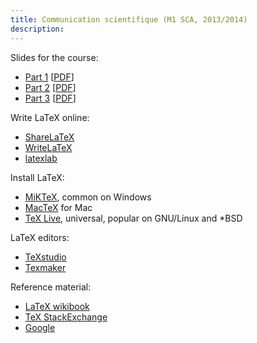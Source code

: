```yaml
---
title: Communication scientifique (M1 SCA, 2013/2014)
description:
---
```


Slides for the course:

  * [Part 1](https://www.writelatex.com/blog/7-free-online-introduction-to-latex-course-part-1) [[PDF](https://www.filepicker.io/api/file/XTtTeDFQpS3VGNJhAUYi)]
  * [Part 2](https://www.writelatex.com/blog/9-free-online-introduction-to-latex-course-part-2) [[PDF](https://www.filepicker.io/api/file/fErgbgoIRxyXzG3rvsIW)]
  * [Part 3](https://www.writelatex.com/blog/18) [[PDF](https://www.filepicker.io/api/file/vvamNn0KT1K13eLT2hYb)]

Write LaTeX online:

  * [ShareLaTeX](https://www.sharelatex.com)
  * [WriteLaTeX](https://www.writelatex.com)
  * [latexlab](http://latexlab.org)

Install LaTeX:

  * [MiKTeX](http://miktex.org/), common on Windows
  * [MacTeX](http://tug.org/mactex/) for Mac
  * [TeX Live](http://www.tug.org/texlive/), universal, popular on GNU/Linux and *BSD

LaTeX editors:

  * [TeXstudio](http://texstudio.sourceforge.net/)
  * [Texmaker](http://www.xm1math.net/texmaker)

Reference material:

  * [LaTeX wikibook](http://en.wikibooks.org/wiki/LaTeX)
  * [TeX StackExchange](http://tex.stackexchange.com/)
  * [Google](http://www.google.com/)

